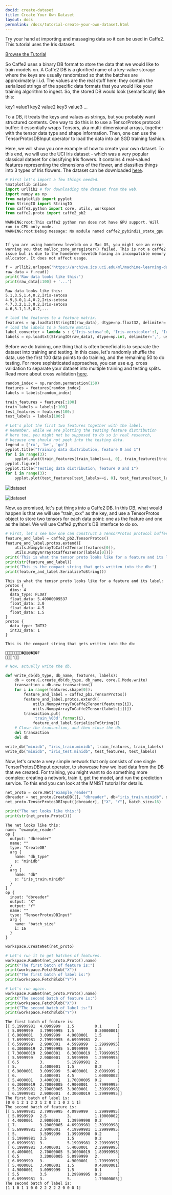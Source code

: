 ```yaml
---
docid: create-dataset
title: Create Your Own Dataset
layout: docs
permalink: /docs/tutorial-create-your-own-dataset.html
---
```


Try your hand at importing and massaging data so it can be used in Caffe2. This tutorial uses the Iris dataset.

[Browse the Tutorial](https://github.com/caffe2/caffe2/blob/master/caffe2/python/tutorials/create_your_own_dataset.ipynb)


So Caffe2 uses a binary DB format to store the data that we would like to train models on. A Caffe2 DB is a glorified name of a key-value storage where the keys are usually randomized so that the batches are approximately i.i.d. The values are the real stuff here: they contain the serialized strings of the specific data formats that you would like your training algorithm to ingest. So, the stored DB would look (semantically) like this:

key1 value1
key2 value2
key3 value3
...

To a DB, it treats the keys and values as strings, but you probably want structured contents. One way to do this is to use a TensorProtos protocol buffer: it essentially wraps Tensors, aka multi-dimensional arrays, together with the tensor data type and shape information. Then, one can use the TensorProtosDBInput operator to load the data into an SGD training fashion.

Here, we will show you one example of how to create your own dataset. To this end, we will use the UCI Iris dataset - which was a very popular classical dataset for classifying Iris flowers. It contains 4 real-valued features representing the dimensions of the flower, and classifies things into 3 types of Iris flowers. The dataset can be downloaded [here](https://archive.ics.uci.edu/ml/datasets/Iris).


```python
# First let's import a few things needed.
%matplotlib inline
import urllib2 # for downloading the dataset from the web.
import numpy as np
from matplotlib import pyplot
from StringIO import StringIO
from caffe2.python import core, utils, workspace
from caffe2.proto import caffe2_pb2
```

    WARNING:root:This caffe2 python run does not have GPU support. Will run in CPU only mode.
    WARNING:root:Debug message: No module named caffe2_pybind11_state_gpu


    If you are using homebrew leveldb on a Mac OS, you might see an error warning you that malloc_zone_unregister() failed. This is not a caffe2 issue but is due to the homebrew leveldb having an incompatible memory allocator. It does not affect usage.



```python
f = urllib2.urlopen('https://archive.ics.uci.edu/ml/machine-learning-databases/iris/iris.data')
raw_data = f.read()
print('Raw data looks like this:')
print(raw_data[:100] + '...')
```

    Raw data looks like this:
    5.1,3.5,1.4,0.2,Iris-setosa
    4.9,3.0,1.4,0.2,Iris-setosa
    4.7,3.2,1.3,0.2,Iris-setosa
    4.6,3.1,1.5,0.2,...



```python
# load the features to a feature matrix.
features = np.loadtxt(StringIO(raw_data), dtype=np.float32, delimiter=',', usecols=(0, 1, 2, 3))
# load the labels to a feature matrix
label_converter = lambda s : {'Iris-setosa':0, 'Iris-versicolor':1, 'Iris-virginica':2}[s]
labels = np.loadtxt(StringIO(raw_data), dtype=np.int, delimiter=',', usecols=(4,), converters={4: label_converter})
```

Before we do training, one thing that is often beneficial is to separate the dataset into training and testing. In this case, let's randomly shuffle the data, use the first 100 data points to do training, and the remaining 50 to do testing. For more sophisticated approaches, you can use e.g. cross validation to separate your dataset into multiple training and testing splits. Read more about cross validation [here](http://scikit-learn.org/stable/modules/cross_validation.html).


```python
random_index = np.random.permutation(150)
features = features[random_index]
labels = labels[random_index]

train_features = features[:100]
train_labels = labels[:100]
test_features = features[100:]
test_labels = labels[100:]
```


```python
# Let's plot the first two features together with the label.
# Remember, while we are plotting the testing feature distribution
# here too, you might not be supposed to do so in real research,
# because one should not peek into the testing data.
legend = ['rx', 'b+', 'go']
pyplot.title("Training data distribution, feature 0 and 1")
for i in range(3):
    pyplot.plot(train_features[train_labels==i, 0], train_features[train_labels==i, 1], legend[i])
pyplot.figure()
pyplot.title("Testing data distribution, feature 0 and 1")
for i in range(3):
    pyplot.plot(test_features[test_labels==i, 0], test_features[test_labels==i, 1], legend[i])
```


![dataset](../static/images/tutorial-create-dataset1.png)


![dataset](../static/images/tutorial-create-dataset2.png)


Now, as promised, let's put things into a Caffe2 DB. In this DB, what would happen is that we will use "train_xxx" as the key, and use a TensorProtos object to store two tensors for each data point: one as the feature and one as the label. We will use Caffe2 python's DB interface to do so.


```python
# First, let's see how one can construct a TensorProtos protocol buffer from numpy arrays.
feature_and_label = caffe2_pb2.TensorProtos()
feature_and_label.protos.extend([
    utils.NumpyArrayToCaffe2Tensor(features[0]),
    utils.NumpyArrayToCaffe2Tensor(labels[0])])
print('This is what the tensor proto looks like for a feature and its label:')
print(str(feature_and_label))
print('This is the compact string that gets written into the db:')
print(feature_and_label.SerializeToString())
```

    This is what the tensor proto looks like for a feature and its label:
    protos {
      dims: 4
      data_type: FLOAT
      float_data: 5.40000009537
      float_data: 3.0
      float_data: 4.5
      float_data: 1.5
    }
    protos {
      data_type: INT32
      int32_data: 1
    }

    This is the compact string that gets written into the db:

    �̬@  @@  �@  �?
    "



```python
# Now, actually write the db.

def write_db(db_type, db_name, features, labels):
    db = core.C.create_db(db_type, db_name, core.C.Mode.write)
    transaction = db.new_transaction()
    for i in range(features.shape[0]):
        feature_and_label = caffe2_pb2.TensorProtos()
        feature_and_label.protos.extend([
            utils.NumpyArrayToCaffe2Tensor(features[i]),
            utils.NumpyArrayToCaffe2Tensor(labels[i])])
        transaction.put(
            'train_%03d'.format(i),
            feature_and_label.SerializeToString())
    # Close the transaction, and then close the db.
    del transaction
    del db

write_db("minidb", "iris_train.minidb", train_features, train_labels)
write_db("minidb", "iris_test.minidb", test_features, test_labels)
```

Now, let's create a very simple network that only consists of one single TensorProtosDBInput operator, to showcase how we load data from the DB that we created. For training, you might want to do something more complex: creating a network, train it, get the model, and run the prediction service. To this end you can look at the MNIST tutorial for details.


```python
net_proto = core.Net("example_reader")
dbreader = net_proto.CreateDB([], "dbreader", db="iris_train.minidb", db_type="minidb")
net_proto.TensorProtosDBInput([dbreader], ["X", "Y"], batch_size=16)

print("The net looks like this:")
print(str(net_proto.Proto()))
```

    The net looks like this:
    name: "example_reader"
    op {
      output: "dbreader"
      name: ""
      type: "CreateDB"
      arg {
        name: "db_type"
        s: "minidb"
      }
      arg {
        name: "db"
        s: "iris_train.minidb"
      }
    }
    op {
      input: "dbreader"
      output: "X"
      output: "Y"
      name: ""
      type: "TensorProtosDBInput"
      arg {
        name: "batch_size"
        i: 16
      }
    }


```python
workspace.CreateNet(net_proto)
```


```python
# Let's run it to get batches of features.
workspace.RunNet(net_proto.Proto().name)
print("The first batch of feature is:")
print(workspace.FetchBlob("X"))
print("The first batch of label is:")
print(workspace.FetchBlob("Y"))

# Let's run again.
workspace.RunNet(net_proto.Proto().name)
print("The second batch of feature is:")
print(workspace.FetchBlob("X"))
print("The second batch of label is:")
print(workspace.FetchBlob("Y"))
```

    The first batch of feature is:
    [[ 5.19999981  4.0999999   1.5         0.1       ]
     [ 5.0999999   3.79999995  1.5         0.30000001]
     [ 6.9000001   3.0999999   4.9000001   1.5       ]
     [ 7.69999981  2.79999995  6.69999981  2.        ]
     [ 6.5999999   2.9000001   4.5999999   1.29999995]
     [ 6.30000019  2.79999995  5.0999999   1.5       ]
     [ 7.30000019  2.9000001   6.30000019  1.79999995]
     [ 5.5999999   2.9000001   3.5999999   1.29999995]
     [ 6.5         3.          5.19999981  2.        ]
     [ 5.          3.4000001   1.5         0.2       ]
     [ 6.9000001   3.0999999   5.4000001   2.0999999 ]
     [ 6.          3.4000001   4.5         1.60000002]
     [ 5.4000001   3.4000001   1.70000005  0.2       ]
     [ 6.30000019  2.70000005  4.9000001   1.79999995]
     [ 5.19999981  2.70000005  3.9000001   1.39999998]
     [ 6.19999981  2.9000001   4.30000019  1.29999995]]
    The first batch of label is:
    [0 0 1 2 1 2 2 1 2 0 2 1 0 2 1 1]
    The second batch of feature is:
    [[ 5.69999981  2.79999995  4.0999999   1.29999995]
     [ 5.0999999   2.5         3.          1.10000002]
     [ 4.4000001   2.9000001   1.39999998  0.2       ]
     [ 7.          3.20000005  4.69999981  1.39999998]
     [ 5.69999981  2.9000001   4.19999981  1.29999995]
     [ 5.          3.5999999   1.39999998  0.2       ]
     [ 5.19999981  3.5         1.5         0.2       ]
     [ 6.69999981  3.          5.19999981  2.29999995]
     [ 6.19999981  3.4000001   5.4000001   2.29999995]
     [ 6.4000001   2.70000005  5.30000019  1.89999998]
     [ 6.5         3.20000005  5.0999999   2.        ]
     [ 6.0999999   3.          4.9000001   1.79999995]
     [ 5.4000001   3.4000001   1.5         0.40000001]
     [ 4.9000001   3.0999999   1.5         0.1       ]
     [ 5.5         3.5         1.29999995  0.2       ]
     [ 6.69999981  3.          5.          1.70000005]]
    The second batch of label is:
    [1 1 0 1 1 0 0 2 2 2 2 2 0 0 0 1]
